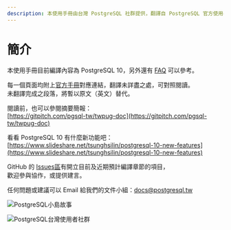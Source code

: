 ```yaml
---
description: 本使用手冊由台灣 PostgreSQL 社群提供，翻譯自 PostgreSQL 官方使用手冊，以推廣 PostgreSQL 於台灣的應用。
---
```


# 簡介

本使用手冊目前編譯內容為 PostgreSQL 10，另外還有 [FAQ](https://faq.postgresql.tw) 可以參考。

每一個頁面均附上[官方手冊](https://www.postgresql.org/docs/10/static/index.html)對應連結，翻譯未詳盡之處，可對照閱讀。  
未翻譯完成之段落，將暫以原文（英文）替代。

閱讀前，也可以參閱摘要簡報：  
[https://gitpitch.com/pgsql-tw/twpug-doc](https://gitpitch.com/pgsql-tw/twpug-doc)

看看 PostgreSQL 10 有什麼新功能吧：  
[https://www.slideshare.net/tsunghsilin/postgresql-10-new-features](https://www.slideshare.net/tsunghsilin/postgresql-10-new-features)

GitHub 的 [Issues區](https://github.com/pgsql-tw/twpug-doc/issues)有開立目前及近期預計編譯章節的項目，  
歡迎參與協作，或提供建言。

任何問題或建議可以 Email 給我們的文件小組：[docs@postgresql.tw](mailto:docs@postgresql.tw)

![PostgreSQL小島故事](https://pgsql-tw.github.io/island/assets/pgsql-tw-island.svg)

![PostgreSQL台灣使用者社群](https://pgsql-tw.github.io/island/assets/pgsql-tw.svg)

